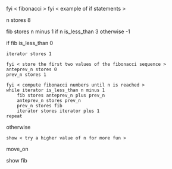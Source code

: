 fyi < fibonacci >
fyi < example of if statements >

n stores 8

fib stores n minus 1 if n is_less_than 3 otherwise -1

if fib is_less_than 0

    iterator stores 1

    fyi < store the first two values of the fibonacci sequence >
    anteprev_n stores 0
    prev_n stores 1

    fyi < compute fibonacci numbers until n is reached >
    while iterator is_less_than n minus 1
        fib stores anteprev_n plus prev_n
        anteprev_n stores prev_n
        prev_n stores fib
        iterator stores iterator plus 1
    repeat

otherwise
    
    show < try a higher value of n for more fun >

move_on

show fib